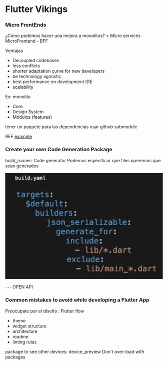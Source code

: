 # Flutter Vikings

### Micro FrontEnds

¿Cómo podemos hacer una mejora a monolitos? = Micro services
MicroFrontend - BFF

Ventajas

- Decoupled codebases
- less conflicts
- shorter adaptation curve for new developers
- be technology agnostic
- best performance on development IDE
- scalability

Ex: monolito

- Core
- Design System
- Módulos (features)

tener un paquete para las dependencias
usar github submodule

REF [example](https://github.com/Bwolfs2/movie_app)

### Create your own Code Generation Package

build_runner: Code generator
Podemos especificar que files queremos que sean generados

![](./images/03-vikings-1.png)

--- OPEN API

### Common mistakes to avoid while developing a Flutter App

Preocupate por el diseño : Flutter flow

- theme
- widget structure
- architecture
- readme
- linting rules

package to see other devices: device_preview
Don't over-load with packages
